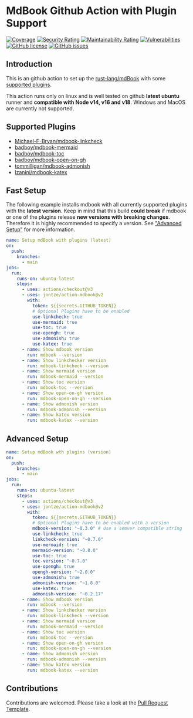 # MdBook Github Action with Plugin Support

[![Coverage](https://sonarcloud.io/api/project_badges/measure?project=UsingPython_action-mdbook&metric=coverage)](https://sonarcloud.io/summary/new_code?id=UsingPython_action-mdbook) [![Security Rating](https://sonarcloud.io/api/project_badges/measure?project=UsingPython_action-mdbook&metric=security_rating)](https://sonarcloud.io/summary/new_code?id=UsingPython_action-mdbook) [![Maintainability Rating](https://sonarcloud.io/api/project_badges/measure?project=UsingPython_action-mdbook&metric=sqale_rating)](https://sonarcloud.io/summary/new_code?id=UsingPython_action-mdbook) [![Vulnerabilities](https://sonarcloud.io/api/project_badges/measure?project=UsingPython_action-mdbook&metric=vulnerabilities)](https://sonarcloud.io/summary/new_code?id=UsingPython_action-mdbook)
[![GitHub license](https://img.shields.io/github/license/jontze/action-mdbook)](https://github.com/jontze/action-mdbook/blob/master/LICENSE) [![GitHub issues](https://img.shields.io/github/issues/jontze/action-mdbook)](https://github.com/jontze/action-mdbook/issues)

## Introduction

This is an github action to set up the [rust-lang/mdBook](https://github.com/rust-lang/mdBook) with some [supported plugins](#supported-plugins).

This action runs only on linux and is well tested on github **latest ubuntu** runner and **compatible with Node v14, v16 and v18**. Windows and MacOS are currently not supported.

## Supported Plugins

- [Michael-F-Bryan/mdbook-linkcheck](https://github.com/Michael-F-Bryan/mdbook-linkcheck)
- [badboy/mdbook-mermaid](https://github.com/badboy/mdbook-mermaid)
- [badboy/mdbook-toc](https://github.com/badboy/mdbook-toc)
- [badboy/mdbook-open-on-gh](https://github.com/badboy/mdbook-open-on-gh)
- [tommilligan/mdbook-admonish](https://github.com/tommilligan/mdbook-admonish)
- [lzanini/mdbook-katex](https://github.com/lzanini/mdbook-katex)

## Fast Setup

The following example installs mdbook with all currently supported plugins with the **latest version**. Keep in mind that this build **could break** if mdbook or one of the plugins release **new versions with breaking changes**. Therefore it is highly recommended to specify a version. See ["Advanced Setup"](#advanced-setup) for more information.

```yaml
name: Setup mdBook with plugins (latest)
on:
  push:
    branches:
      - main
jobs:
  run:
    runs-on: ubuntu-latest
    steps:
      - uses: actions/checkout@v3
      - uses: jontze/action-mdbook@v2
        with:
          token: ${{secrets.GITHUB_TOKEN}}
          # Optional Plugins have to be enabled
          use-linkcheck: true
          use-mermaid: true
          use-toc: true
          use-opengh: true
          use-admonish: true
          use-katex: true
      - name: Show mdbook version
        run: mdbook --version
      - name: Show linkchecker version
        run: mdbook-linkcheck --version
      - name: Show mermaid version
        run: mdbook-mermaid --version
      - name: Show toc version
        run: mdbook-toc --version
      - name: Show open-on-gh version
        run: mdbook-open-on-gh --version
      - name: Show admonish version
        run: mdbook-admonish --version
      - name: Show katex version
        run: mdbook-katex --version
```

## Advanced Setup

```yaml
name: Setup mdBook wth plugins (version)
on:
  push:
    branches:
      - main
jobs:
  run:
    runs-on: ubuntu-latest
    steps:
      - uses: actions/checkout@v3
      - uses: jontze/action-mdbook@v2
        with:
          token: ${{secrets.GITHUB_TOKEN}}
          # Optional Plugins have to be enabled with a version
          mdbook-version: "~0.3.0" # Use a semver compatible string
          use-linkcheck: true
          linkcheck-version: "~0.7.0"
          use-mermaid: true
          mermaid-version: "~0.8.0"
          use-toc: true
          toc-version: "~0.7.0"
          use-opengh: true
          opengh-version: "~2.0.0"
          use-admonish: true
          admonish-version: "~1.8.0"
          use-katex: true
          admonish-version: "~0.2.17"
      - name: Show mdbook version
        run: mdbook --version
      - name: Show linkchecker version
        run: mdbook-linkcheck --version
      - name: Show mermaid version
        run: mdbook-mermaid --version
      - name: Show toc version
        run: mdbook-toc --version
      - name: Show open-on-gh version
        run: mdbook-open-on-gh --version
      - name: Show admonish version
        run: mdbook-admonish --version
      - name: Show katex version
        run: mdbook-katex --version
```

## Contributions

Contributions are welcomed. Please take a look at the [Pull Request Template](.github/pull_request_template.md).
